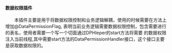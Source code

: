 #### 数据权限插件
&emsp;&emsp;本插件主要是用于将数据权限控制和业务逻辑解耦，使用的时候需要在方法上增加@DataPermissionFlag,
表明当前业务逻辑需要数据权限控制，包含需要进行的表名，使用者需要一个写一个切面通过DPHleper的start方法将需要
的数据权限注入当前线程,其中需要start方法的DataPermissionHandler接口，这个接口主要是获取数据权限的。